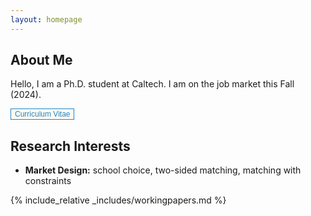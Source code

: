 ```yaml
---
layout: homepage
---
```


## About Me

Hello, I am a Ph.D. student at Caltech. I am on the job market this Fall (2024).

<a href="assets/files/CV-PNDoe.pdf" style="cursor:pointer"><button  class="btn btn-sm z-depth-0" role="button" target="_blank" style="font-size:12px;border:1px solid #2086c9;color:#2086c9;cursor:pointer;background-color:#fffaf2;">Curriculum Vitae</button></a>

## Research Interests

- **Market Design:** school choice, two-sided matching, matching with constraints

{% include_relative _includes/workingpapers.md %}


